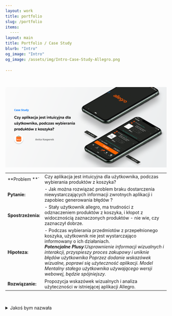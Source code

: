 ```yaml
---
layout: work
title: portfolio
slug: /portfolio
items:
  ----
layout: main
title: Portfolio / Case Study
blurb: "Intro"
og_image: "Intro"
og_image: /assets/img/Intro-Case-Study-Allegro.png
      
---   
```

<br>

[![image-text markdown="1"](https://raw.githubusercontent.com/AnitakasperekUX/AnitakasperekUX.github.io/main/assets/img/tytul.png)](https://raw.githubusercontent.com/AnitakasperekUX/AnitakasperekUX.github.io/main/assets/img/tytul.png) <br>

|                                            |                                                              |
| ------------------------------------------ | ------------------------------------------------------------ |
| **Problem **` | Czy aplikacja jest intuicyjna dla użytkownika, podczas wybierania produktów z koszyka? |
| **Pytanie:**                               | - Jak można rozwiązać problem braku dostarczenia niewystarczających informacji zwrotnych aplikacji i zapobiec generowania błędów ? |
| **Spostrzeżenia:**                         | - Stały użytkownik allegro, ma trudności z odznaczeniem produktów z koszyka, i kłopot z widocznością zaznaczonych produktów - nie wie, czy zaznaczył dobrze. |
| **Hipoteza:**                              | - Podczas wybierania przedmiotów z przepełnionego koszyka, użytkownik nie jest wystarczająco informowany o ich działaniach. <br>***Potencjalne Plusy**:Usprawnienie informacji wizualnych i interakcji, przyspieszy proces zakupowy i uniknie błędów użytkownika Poprzez dodanie wskazówek wizualne, poprawi się użyteczność aplikacji. Model Mentalny stałego użytkownika używającego wersji webowej, będzie spójniejszy.* |
| **Rozwiązanie:**                           | Propozycja wskazówek wizualnych i analiza użyteczności w istniejącej aplikacji Allegro. |
<br></details>
<details><summary>Jakoś bym nazwała</summary>

